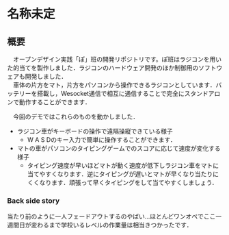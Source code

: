 # 名称未定
## 概要
　オープンデザイン実践「ぽ」班の開発リポジトリです。ぽ班はラジコンを用いた的当てを製作しました．ラジコンのハードウェア開発のほか制御用のソフトウェアも開発しました．  
　車体の片方をマト，片方をパソコンから操作できるラジコンとしています．バッテリーを搭載し，Wesocket通信で相互に通信することで完全にスタンドアロンで動作することができます．
  
　今回のデモではこれらのものを動かしました．  
- ラジコン車がキーボードの操作で遠隔操縦できている様子
    - W A S Dのキー入力で簡単に操作することができます．
- マトの車がパソコンのタイピングゲームでのスコアに応じて速度が変化する様子
    - タイピング速度が早いほどマトが動く速度が低下しラジコン車をマトに当てやすくなります．逆にタイピングが遅いとマトが早くなり当たりにくくなります．頑張って早くタイピングをして当てやすくしましょう．


### Back side story
当たり前のように一人フェードアウトするのやばい...ほとんどワンオペでここ一週間日が変わるまで学校いるレベルの作業量は相当きつかったです．